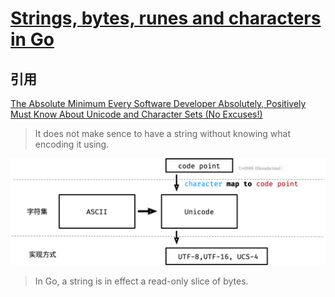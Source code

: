 
# [Strings, bytes, runes and characters in Go](https://go.dev/blog/strings)

## 引用

[The Absolute Minimum Every Software Developer Absolutely, Positively Must Know About Unicode and Character Sets (No Excuses!)](https://www.joelonsoftware.com/2003/10/08/the-absolute-minimum-every-software-developer-absolutely-positively-must-know-about-unicode-and-character-sets-no-excuses/)


> It does not make sence to have a string without knowing what encoding it using.

![](unicode.png)




> In Go, a string is in effect a read-only slice of bytes.

